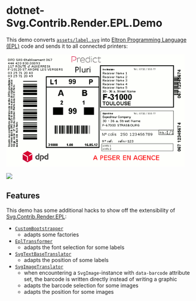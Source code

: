# dotnet-Svg.Contrib.Render.EPL.Demo

This demo converts [`assets/label.svg`](assets/label.svg) into [Eltron Programming Language (EPL)](https://en.wikipedia.org/wiki/Eltron_Programming_Language) code and sends it to all connected printers:

![](assets/label.gif)

![](https://media.giphy.com/media/lA3qoZE4TKQhi/giphy.gif)

## Features

This demo has some additional hacks to show off the extensibility of [Svg.Contrib.Render.EPL](../Svg.Contrib.Render.EPL):

- [`CustomBootstrapper`](CustomBootstrapper.cs)
  - adapts some factories
- [`EplTransformer`](EplTransformer.cs)
  - adapts the font selection for some labels
- [`SvgTextBaseTranslator`](SvgTextBaseTranslator.cs)
  - adapts the position of some labels
- [`SvgImageTranslator`](SvgImageTranslator.cs)
  - when encountering a `SvgImage`-instance with `data-barcode` attribute set, the barcode is written directly instead of writing a graphic
  - adapts the barcode selection for some images
  - adapts the position for some images
